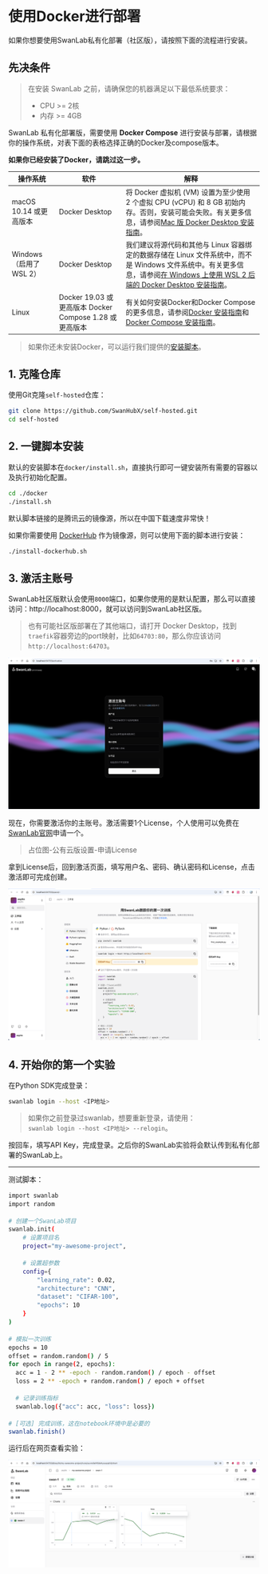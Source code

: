 # 使用Docker进行部署

如果你想要使用SwanLab私有化部署（社区版），请按照下面的流程进行安装。

## 先决条件

> 在安装 SwanLab 之前，请确保您的机器满足以下最低系统要求：
> - CPU >= 2核
> - 内存 >= 4GB

SwanLab 私有化部署版，需要使用 **Docker Compose** 进行安装与部署，请根据你的操作系统，对表下面的表格选择正确的Docker及compose版本。

**如果你已经安装了Docker，请跳过这一步。**


| 操作系统 | 软件 | 解释 |
|----------|------|------|
| macOS 10.14 或更高版本 | Docker Desktop | 将 Docker 虚拟机 (VM) 设置为至少使用 2 个虚拟 CPU (vCPU) 和 8 GB 初始内存。否则，安装可能会失败。有关更多信息，请参阅[Mac 版 Docker Desktop 安装指南](https://docs.docker.com/desktop/install/mac-install/)。 |
| Windows（启用了WSL 2） | Docker Desktop | 我们建议将源代码和其他与 Linux 容器绑定的数据存储在 Linux 文件系统中，而不是 Windows 文件系统中。有关更多信息，请参阅[在 Windows 上使用 WSL 2 后端的 Docker Desktop 安装指南](https://docs.docker.com/desktop/setup/install/windows-install/#wsl-2-backend)。 |
| Linux | Docker 19.03 或更高版本 Docker Compose 1.28 或更高版本 | 有关如何安装Docker和Docker Compose 的更多信息，请参阅[Docker 安装指南](https://docs.docker.com/engine/install/)和[Docker Compose 安装指南](https://docs.docker.com/compose/install/)。 |

> 如果你还未安装Docker，可以运行我们提供的[安装脚本](https://docs.docker.com/desktop/install/mac-install/)。


## 1. 克隆仓库

使用Git克隆`self-hosted`仓库：

```bash
git clone https://github.com/SwanHubX/self-hosted.git
cd self-hosted
```

## 2. 一键脚本安装

默认的安装脚本在`docker/install.sh`，直接执行即可一键安装所有需要的容器以及执行初始化配置。

```bash
cd ./docker
./install.sh
```

默认脚本链接的是腾讯云的镜像源，所以在中国下载速度非常快！

如果你需要使用 [DockerHub](https://hub.docker.com/) 作为镜像源，则可以使用下面的脚本进行安装：

```bash
./install-dockerhub.sh
```

## 3. 激活主账号

SwanLab社区版默认会使用`8000`端口，如果你使用的是默认配置，那么可以直接访问：http://localhost:8000，就可以访问到SwanLab社区版。

> 也有可能社区版部署在了其他端口，请打开 Docker Desktop，找到`traefik`容器旁边的port映射，比如`64703:80⁠`，那么你应该访问`http://localhost:64703`。

![](./docker-deploy/create-account.png)

现在，你需要激活你的主账号。激活需要1个License，个人使用可以免费在[SwanLab官网](https://swanlab.cn)申请一个。

> 占位图-公有云版设置-申请License

拿到License后，回到激活页面，填写用户名、密码、确认密码和License，点击激活即可完成创建。

![](./docker-deploy/quick-start.png)


## 4. 开始你的第一个实验

在Python SDK完成登录：

```bash
swanlab login --host <IP地址>
```

> 如果你之前登录过swanlab，想要重新登录，请使用：  
> `swanlab login --host <IP地址> --relogin`。

按回车，填写API Key，完成登录。之后你的SwanLab实验将会默认传到私有化部署的SwanLab上。

---

测试脚本：

```bash
import swanlab
import random

# 创建一个SwanLab项目
swanlab.init(
    # 设置项目名
    project="my-awesome-project",
    
    # 设置超参数
    config={
        "learning_rate": 0.02,
        "architecture": "CNN",
        "dataset": "CIFAR-100",
        "epochs": 10
    }
)

# 模拟一次训练
epochs = 10
offset = random.random() / 5
for epoch in range(2, epochs):
  acc = 1 - 2 ** -epoch - random.random() / epoch - offset
  loss = 2 ** -epoch + random.random() / epoch + offset

  # 记录训练指标
  swanlab.log({"acc": acc, "loss": loss})

# [可选] 完成训练，这在notebook环境中是必要的
swanlab.finish()
```

运行后在网页查看实验：

![](./docker-deploy/test-experiment.png)



